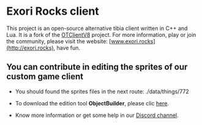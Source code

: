 # Exori Rocks client
This project is an open-source alternative tibia client written in C++ and Lua. It is a fork of the [OTClientV8](https://github.com/OTCv8/otclientv8) project. For more information, play or join the community, please visit the website: [www.exori.rocks](http://exori.rocks), have fun.

## You can contribute in editing the sprites of our custom game client

* You should found the sprites files in the next route: ./data/things/772

* To download the edition tool **ObjectBuilder**, please clic [here](https://github.com/ottools/ObjectBuilder/releases/latest).

* Know more information or get some help in our [Discord channel](https://discord.gg/ZJq5gtW).
